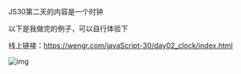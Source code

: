 JS30第二天的内容是一个时钟

以下是我做完的例子，可以自行体验下

线上链接：https://wengr.com/javaScript-30/day02_clock/index.html

![img](https://wengr.com/javaScript-30/02.jpg)
